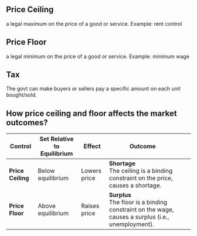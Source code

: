 ## Price Ceiling
a legal maximum on the price of a good or service. Example: rent control
## Price Floor
a legal minimum on the price of a good or service. Example: minimum wage

## Tax
The govt can make buyers or sellers pay a specific amount on each unit bought/sold.


## How price ceiling and floor affects the market outcomes?

| **Control**       | **Set Relative to Equilibrium** | **Effect**   | **Outcome**                                                                                          |     |     |
| ----------------- | ------------------------------- | ------------ | ---------------------------------------------------------------------------------------------------- | --- | --- |
| **Price Ceiling** | Below equilibrium               | Lowers price | **Shortage**<br>The ceiling is a binding constraint on the price, causes a shortage.                 |     |     |
| **Price Floor**   | Above equilibrium               | Raises price | **Surplus**<br>The floor is a binding constraint on the wage, causes a surplus (i.e., unemployment). |     |     |

